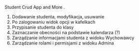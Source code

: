 Student Crud App and More .
1. Dodawanie studenta, modyfikacja, usuwanie
2. Po zalogowaniu widok opcji w kafelkach
3. Przypisanie studenta do klasy
4. Zaznaczanie obecności na podstawie kalendarza (?)
5. Zarządzanie informacjami studenta z widoku Wychowawcy
6. Zarządzanie rolami i permisjami z widoku Admina
